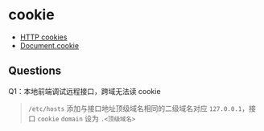 # cookie

* [HTTP cookies](https://developer.mozilla.org/zh-CN/docs/Web/HTTP/Cookies)
* [Document.cookie](https://developer.mozilla.org/zh-CN/docs/Web/API/Document/cookie)

## Questions

Q1：本地前端调试远程接口，跨域无法读 cookie

> `/etc/hosts` 添加与接口地址顶级域名相同的二级域名对应 `127.0.0.1`，接口 `cookie` `domain` 设为 `.<顶级域名>`
